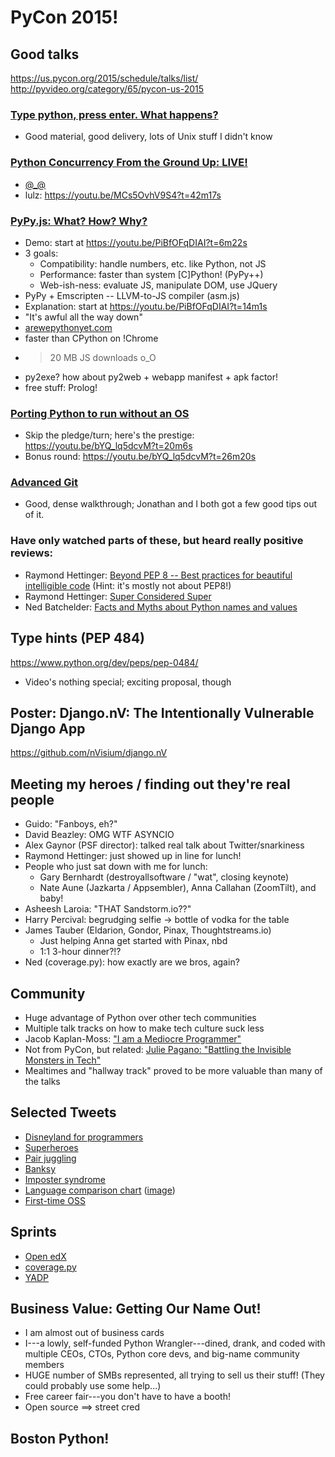 # PyCon 2015!

## Good talks
https://us.pycon.org/2015/schedule/talks/list/
http://pyvideo.org/category/65/pycon-us-2015

### [Type python, press enter. What happens?](https://www.youtube.com/watch?v=XVhSjZYwZJo)
- Good material, good delivery, lots of Unix stuff I didn't know

### [Python Concurrency From the Ground Up: LIVE!](https://www.youtube.com/watch?v=MCs5OvhV9S4)
- [@_@](http://www.reactiongifs.com/r/2011/09/mind_blown.gif)
- lulz: https://youtu.be/MCs5OvhV9S4?t=42m17s

### [PyPy.js: What? How? Why?](https://www.youtube.com/watch?v=PiBfOFqDIAI)
- Demo: start at https://youtu.be/PiBfOFqDIAI?t=6m22s
- 3 goals:
    - Compatibility: handle numbers, etc. like Python, not JS
    - Performance: faster than system [C]Python! (PyPy++)
    - Web-ish-ness: evaluate JS, manipulate DOM, use JQuery
- PyPy + Emscripten -- LLVM-to-JS compiler (asm.js)
- Explanation: start at https://youtu.be/PiBfOFqDIAI?t=14m1s
- "It's awful all the way down"
- [arewepythonyet.com](http://arewepythonyet.com/)
- faster than CPython on !Chrome
- > 20 MB JS downloads o_O
- py2exe? how about py2web + webapp manifest + apk factor!
- free stuff: Prolog!

### [Porting Python to run without an OS](https://www.youtube.com/watch?v=bYQ_lq5dcvM)
- Skip the pledge/turn; here's the prestige: https://youtu.be/bYQ_lq5dcvM?t=20m6s
- Bonus round: https://youtu.be/bYQ_lq5dcvM?t=26m20s

### [Advanced Git](https://www.youtube.com/watch?v=4EOZvow1mk4)
- Good, dense walkthrough; Jonathan and I both got a few good tips out of it.

### Have only watched parts of these, but heard really positive reviews:
- Raymond Hettinger: [Beyond PEP 8 -- Best practices for beautiful intelligible code](https://www.youtube.com/watch?v=wf-BqAjZb8M) (Hint: it's mostly not about PEP8!)
- Raymond Hettinger: [Super Considered Super](https://www.youtube.com/watch?v=EiOglTERPEo)
- Ned Batchelder: [Facts and Myths about Python names and values](https://www.youtube.com/watch?v=_AEJHKGk9ns)

## Type hints (PEP 484)
https://www.python.org/dev/peps/pep-0484/
- Video's nothing special; exciting proposal, though

## Poster: Django.nV: The Intentionally Vulnerable Django App
https://github.com/nVisium/django.nV
 
## Meeting my heroes / finding out they're real people
- Guido: "Fanboys, eh?"
- David Beazley: OMG WTF ASYNCIO
- Alex Gaynor (PSF director): talked real talk about Twitter/snarkiness
- Raymond Hettinger: just showed up in line for lunch!
- People who just sat down with me for lunch:
    - Gary Bernhardt (destroyallsoftware / "wat", closing keynote)
    - Nate Aune (Jazkarta / Appsembler), Anna Callahan (ZoomTilt), and baby!
- Asheesh Laroia: "THAT Sandstorm.io??"
- Harry Percival: begrudging selfie -> bottle of vodka for the table
- James Tauber (Eldarion, Gondor, Pinax, Thoughtstreams.io)
    - Just helping Anna get started with Pinax, nbd
    - 1:1 3-hour dinner?!?
- Ned (coverage.py): how exactly are we bros, again?

## Community
- Huge advantage of Python over other tech communities
- Multiple talk tracks on how to make tech culture suck less
- Jacob Kaplan-Moss: ["I am a Mediocre Programmer"](https://www.youtube.com/watch?v=hIJdFxYlEKE)
- Not from PyCon, but related: [Julie Pagano: "Battling the Invisible Monsters in Tech"](http://juliepagano.com/blog/2013/11/02/it-s-dangerous-to-go-alone-battling-the-invisible-monsters-in-tech/)
- Mealtimes and "hallway track" proved to be more valuable than many of the talks

## Selected Tweets
- [Disneyland for programmers](https://twitter.com/alex_gaynor/status/372809026817359872)
- [Superheroes](https://twitter.com/catherinedevlin/status/587034045856542722)
- [Pair juggling](https://twitter.com/stj_07/status/587444093145460736)
- [Banksy](https://twitter.com/nedbat/status/587242008210714624)
- [Imposter syndrome](https://twitter.com/rundavidrun/status/587671657193455616)
- [Language comparison chart](https://twitter.com/SwiftOnSecurity/status/586989196222533632) ([image](https://pbs.twimg.com/media/CCL6PYwUgAAZml1.png:large))
- [First-time OSS](https://twitter.com/doctaphred/status/589189388149620736)

## Sprints
- [Open edX](https://open.edx.org/)
- [coverage.py](http://nedbatchelder.com/code/coverage/)
- [YADP](https://github.com/safarijv/yet-another-django-profiler)

## Business Value: Getting Our Name Out!
- I am almost out of business cards
- I---a lowly, self-funded Python Wrangler---dined, drank, and coded with multiple CEOs, CTOs, Python core devs, and big-name community members
- HUGE number of SMBs represented, all trying to sell us their stuff! (They could probably use some help...)
- Free career fair---you don't have to have a booth!
- Open source ==> street cred

## Boston Python!
